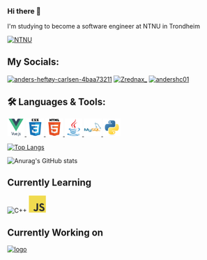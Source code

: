 ### Hi there 👋
I'm studying to become a software engineer at NTNU in Trondheim

<a href="https://www.ntnu.no/studier/bidata" target="_blank"><img alt="NTNU" src="https://upload.wikimedia.org/wikipedia/commons/4/4c/Logo-Ntnu.svg" alt="ntnu" width="40" height="40" /></a>

## My Socials: 

<a href="https://www.linkedin.com/in/anders-heft%C3%B8y-carlsen-4baa73211/" target="_blank"><img align="center" src="https://raw.githubusercontent.com/rahuldkjain/github-profile-readme-generator/master/src/images/icons/Social/linked-in-alt.svg" alt="anders-heftøy-carlsen-4baa73211" height="30" width="40" /></a>
<a href="https://twitter.com/Zrednax_" target="blank"><img align="center" src="https://raw.githubusercontent.com/rahuldkjain/github-profile-readme-generator/master/src/images/icons/Social/twitter.svg" alt="Zrednax_" height="30" width="40" /></a>
<a href="https://www.instagram.com/andershc01" target="blank"><img align="center" src="https://raw.githubusercontent.com/rahuldkjain/github-profile-readme-generator/master/src/images/icons/Social/instagram.svg" alt="andershc01" height="30" width="40" /></a>


## 🛠️ Languages & Tools:

<p align="left"> <a href="https://vuejs.org/" target="_blank" rel="noreferrer"> <img src="https://raw.githubusercontent.com/devicons/devicon/master/icons/vuejs/vuejs-original-wordmark.svg" alt="vuejs" width="40" height="40"/> </a> <a href="https://www.w3schools.com/css/" target="_blank" rel="noreferrer"> <img src="https://raw.githubusercontent.com/devicons/devicon/master/icons/css3/css3-original-wordmark.svg" alt="css3" width="40" height="40"/> </a> <a href="https://www.w3.org/html/" target="_blank" rel="noreferrer"> <img src="https://raw.githubusercontent.com/devicons/devicon/master/icons/html5/html5-original-wordmark.svg" alt="html5" width="40" height="40"/> </a> <a href="https://www.java.com" target="_blank" rel="noreferrer"> <img src="https://raw.githubusercontent.com/devicons/devicon/master/icons/java/java-original.svg" alt="java" width="40" height="40"/> </a> <a href="https://www.mysql.com/" target="_blank" rel="noreferrer"> <img src="https://raw.githubusercontent.com/devicons/devicon/master/icons/mysql/mysql-original-wordmark.svg" alt="mysql" width="40" height="40"/> </a> <a href="https://www.python.org" target="_blank" rel="noreferrer"> <img src="https://raw.githubusercontent.com/devicons/devicon/master/icons/python/python-original.svg" alt="python" width="40" height="40"/> </a> <a href="https://vuejs.org/" target="_blank" rel="noreferrer"> </a> </p>

[![Top Langs](https://github-readme-stats.vercel.app/api/top-langs/?username=andershc&layout=compact&theme=dracula)](https://github.com/anuraghazra/github-readme-stats)

![Anurag's GitHub stats](https://github-readme-stats.vercel.app/api?username=andershc&count_private=true&hide=stars,contribs&theme=dracula&show_icons=true)

## Currently Learning
![C++](https://img.shields.io/badge/c++-%2300599C.svg?style=for-the-badge&logo=c%2B%2B&logoColor=white)
<a href="https://developer.mozilla.org/en-US/docs/Web/JavaScript" target="_blank" rel="noreferrer"> <img src="https://raw.githubusercontent.com/devicons/devicon/master/icons/javascript/javascript-original.svg" alt="javascript" width="40" height="40"/> </a>
 
 ## Currently Working on
<a href="https://andershc.github.io/IDATT2105-FullStack/" target="_blank"><img alt="logo" src="https://github.com/andershc/IDATT2105-FullStack/blob/master/src/assets/Logo_Anders.png?raw=true" alt="ntnu" width="70" height="70" /></a>

